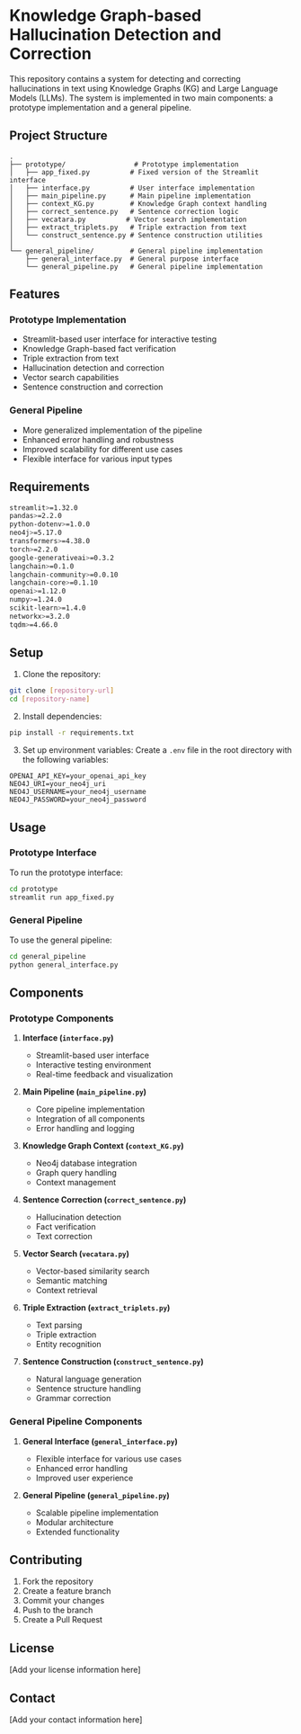 # Knowledge Graph-based Hallucination Detection and Correction

This repository contains a system for detecting and correcting hallucinations in text using Knowledge Graphs (KG) and Large Language Models (LLMs). The system is implemented in two main components: a prototype implementation and a general pipeline.

## Project Structure

```
.
├── prototype/                 # Prototype implementation
│   ├── app_fixed.py          # Fixed version of the Streamlit interface
│   ├── interface.py          # User interface implementation
│   ├── main_pipeline.py      # Main pipeline implementation
│   ├── context_KG.py         # Knowledge Graph context handling
│   ├── correct_sentence.py   # Sentence correction logic
│   ├── vecatara.py          # Vector search implementation
│   ├── extract_triplets.py   # Triple extraction from text
│   └── construct_sentence.py # Sentence construction utilities
│
└── general_pipeline/         # General pipeline implementation
    ├── general_interface.py  # General purpose interface
    └── general_pipeline.py   # General pipeline implementation
```

## Features

### Prototype Implementation
- Streamlit-based user interface for interactive testing
- Knowledge Graph-based fact verification
- Triple extraction from text
- Hallucination detection and correction
- Vector search capabilities
- Sentence construction and correction

### General Pipeline
- More generalized implementation of the pipeline
- Enhanced error handling and robustness
- Improved scalability for different use cases
- Flexible interface for various input types

## Requirements

```bash
streamlit>=1.32.0
pandas>=2.2.0
python-dotenv>=1.0.0
neo4j>=5.17.0
transformers>=4.38.0
torch>=2.2.0
google-generativeai>=0.3.2
langchain>=0.1.0
langchain-community>=0.0.10
langchain-core>=0.1.10
openai>=1.12.0
numpy>=1.24.0
scikit-learn>=1.4.0
networkx>=3.2.0
tqdm>=4.66.0
```

## Setup

1. Clone the repository:
```bash
git clone [repository-url]
cd [repository-name]
```

2. Install dependencies:
```bash
pip install -r requirements.txt
```

3. Set up environment variables:
Create a `.env` file in the root directory with the following variables:
```
OPENAI_API_KEY=your_openai_api_key
NEO4J_URI=your_neo4j_uri
NEO4J_USERNAME=your_neo4j_username
NEO4J_PASSWORD=your_neo4j_password
```

## Usage

### Prototype Interface
To run the prototype interface:
```bash
cd prototype
streamlit run app_fixed.py
```

### General Pipeline
To use the general pipeline:
```bash
cd general_pipeline
python general_interface.py
```

## Components

### Prototype Components

1. **Interface (`interface.py`)**
   - Streamlit-based user interface
   - Interactive testing environment
   - Real-time feedback and visualization

2. **Main Pipeline (`main_pipeline.py`)**
   - Core pipeline implementation
   - Integration of all components
   - Error handling and logging

3. **Knowledge Graph Context (`context_KG.py`)**
   - Neo4j database integration
   - Graph query handling
   - Context management

4. **Sentence Correction (`correct_sentence.py`)**
   - Hallucination detection
   - Fact verification
   - Text correction

5. **Vector Search (`vecatara.py`)**
   - Vector-based similarity search
   - Semantic matching
   - Context retrieval

6. **Triple Extraction (`extract_triplets.py`)**
   - Text parsing
   - Triple extraction
   - Entity recognition

7. **Sentence Construction (`construct_sentence.py`)**
   - Natural language generation
   - Sentence structure handling
   - Grammar correction

### General Pipeline Components

1. **General Interface (`general_interface.py`)**
   - Flexible interface for various use cases
   - Enhanced error handling
   - Improved user experience

2. **General Pipeline (`general_pipeline.py`)**
   - Scalable pipeline implementation
   - Modular architecture
   - Extended functionality

## Contributing

1. Fork the repository
2. Create a feature branch
3. Commit your changes
4. Push to the branch
5. Create a Pull Request

## License

[Add your license information here]

## Contact

[Add your contact information here] 